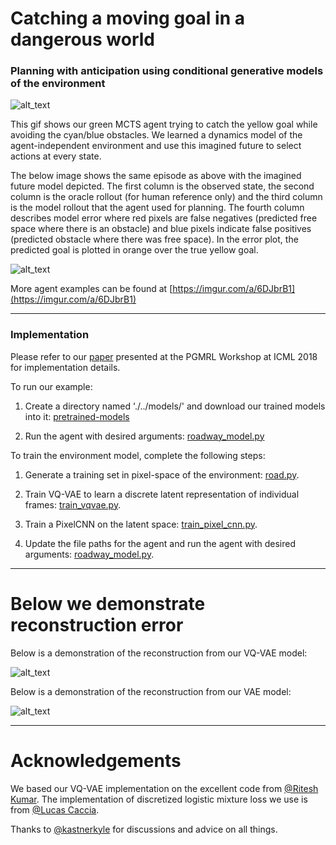 # Catching a moving goal in a dangerous world 
### Planning with anticipation using conditional generative models of the environment

![alt_text](https://github.com/johannah/trajectories/blob/master/imgs/10-step-fast.gif)

This gif shows our green MCTS agent trying to catch the yellow goal while avoiding the cyan/blue obstacles. We learned a dynamics model of the agent-independent environment and use this imagined future to select actions at every state. 

The below image shows the same episode as above with the imagined future model depicted. The first column is the observed state, the second column is the oracle rollout (for human reference only) and the third column is the model rollout that the agent used for planning. 
The fourth column describes model error where red pixels are false negatives (predicted free space where there is an obstacle) and blue pixels indicate false positives (predicted obstacle where there was free space). In the error plot, the predicted goal is plotted in orange over the true yellow goal.

![alt_text](https://github.com/johannah/trajectories/blob/master/imgs/10-step-rollout.gif)

More agent examples can be found at [https://imgur.com/a/6DJbrB1](https://imgur.com/a/6DJbrB1)

--- 
### Implementation 

Please refer to our [paper](https://github.com/johannah/trajectories/blob/master/icml18-vqvae-model-camera-ready.pdf) presented at the PGMRL Workshop at ICML 2018 for implementation details.

To run our example:
1) Create a directory named './../models/' and download our trained models into it:
[pretrained-models](https://drive.google.com/open?id=1Pa3b8Syo6FQcVIZ4IQLJ7MRU-i0h_-rU)
 
2) Run the agent with desired arguments:
[roadway_model.py](https://github.com/johannah/trajectories/blob/master/examles/road_model.py)

To train the environment model, complete the following steps: 

1) Generate a training set in pixel-space of the environment: 
[road.py](https://github.com/johannah/trajectories/blob/master/trajectories/road.py).

2) Train VQ-VAE to learn a discrete latent representation of individual frames:
[train_vqvae.py](https://github.com/johannah/trajectories/blob/master/trajectories/train_vqvae.py).

3) Train a PixelCNN on the latent space:
[train_pixel_cnn.py](https://github.com/johannah/trajectories/blob/master/trajectories/train_pixel_cnn.py).

4) Update the file paths for the agent and run the agent with desired arguments: 
[roadway_model.py](https://github.com/johannah/trajectories/blob/master/examples/roadway_model.py).

---
# Below we demonstrate reconstruction error 

Below is a demonstration of the reconstruction from our VQ-VAE model:

![alt_text](https://github.com/johannah/trajectories/blob/master/imgs/true_step_seed_930_vqvae.gif)

Below is a demonstration of the reconstruction from our VAE model:

![alt_text](https://github.com/johannah/trajectories/blob/master/imgs/true_step_seed_930_vae.gif)

---
# Acknowledgements

We based our VQ-VAE implementation on the excellent code from [@Ritesh Kumar](https://github.com/ritheshkumar95/vq-vae-exps). 
The implementation of discretized logistic mixture loss we use is from [@Lucas Caccia](https://github.com/pclucas14/pixel-cnn-pp/blob/master/utils.py).

Thanks to [@kastnerkyle](https://github.com/kastnerkyle) for discussions and advice on all things.

